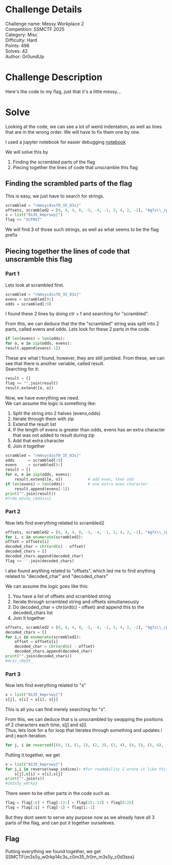 # Challenge Details
Challenge name: Messy Workplace 2  
Competition: SSMCTF 2025  
Category: Misc  
Difficulty: Hard  
Points: 496  
Solves: 42  
Author: Gr0undUp  

# Challenge Description
Here's the code to my flag, just that it's a little messy...

# Solve
Looking at the code, we can see a lot of weird indentation, as well as lines that are in the wrong order. We will have to fix them one by one.

I used a jupyter notebook for easier debugging [notebook](solve.ipynb)

We will solve this by
1. Finding the scrambled parts of the flag
2. Piecing together the lines of code that unscramble this flag

## Finding the scrambled parts of the flag
This is easy, we just have to search for strings. 
```python
scrambled = "rmmsycdssf0_35_03s}"
offsets, scrambled2 = [0, 4, 4, 0, -3, -4, -1, 3, 4, 2, -2], "4g7s\\_/p77]"
s = list("0135_kmprswy{")
flag += "SCFMST"
```
We will find 3 of those such strings, as well as what seems to be the flag prefix

## Piecing together the lines of code that unscramble this flag

### Part 1
Lets look at scrambled first.
```python
scrambled = "rmmsycdssf0_35_03s}"
evens = scrambled[9:]
odds = scrambled[:9]
```
I found these 2 lines by doing ctr + f and searching for "scrambled".

From this, we can deduce that the the "scrambled" string was split into 2 parts, called evens and odds. Lets look for these 2 parts in the code.

```python
if len(evens) > len(odds):
for o, e in zip(odds, evens):
result.append(evens[-1])
```
These are what I found, however, they are still jumbled. From these, we can see that there is another variable, called result.  
Searching for it:

```python
result = []
flag += "".join(result)
result.extend([e, o])
```

Now, we have everything we need.  
We can assume the logic is something like:
1. Split the string into 2 halves (evens,odds)
2. Iterate through them with zip
3. Extend the result list
4. If the length of evens is greater than odds, evens has an extra character that was not added to result during zip
5. Add that extra character
6. Join it together  

```python
scrambled = "rmmsycdssf0_35_03s}"
odds      = scrambled[:9]
evens     = scrambled[9:]
result = []
for o, e in zip(odds, evens):
    result.extend([e, o])           # add even, then odd
if len(evens) > len(odds):          # one extra even character
    result.append(evens[-1])
print("".join(result))
#fr0m_m3s5y_c0d3sss}
```
### Part 2
Now lets find everything related to scrambled2
```python
offsets, scrambled2 = [0, 4, 4, 0, -3, -4, -1, 3, 4, 2, -2], "4g7s\\_/p77]"
for i, c in enumerate(scrambled2):
offset = offsets[i]
decoded_char = chr(ord(c) - offset)
decoded_chars = []
decoded_chars.append(decoded_char)
flag += ''.join(decoded_chars)
```
I also found anything related to "offsets", which led me to find anything related to "decoded_char" and "decoded_chars"

We can assume the logic goes like this:
1. You have a list of offsets and scrambled string
2. Iterate through scrambled string and offsets simultaneously
3. Do decoded_char = chr(ord(c) - offset) and append this to the decoded_chars list
4. Join it together

```python
offsets, scrambled2 = [0, 4, 4, 0, -3, -4, -1, 3, 4, 2, -2], "4g7s\\_/p77]"
decoded_chars = []
for i,c in enumerate(scrambled2):
    offset = offsets[i]
    decoded_char = chr(ord(c) - offset)
    decoded_chars.append(decoded_char)
print("".join(decoded_chars))
#4c3s_c0m35_
```
### Part 3
Now lets find everything related to "s"

```python
s = list("0135_kmprswy{")
s[j], s[i] = s[i], s[j] 
```
This is all you can find merely searching for "s".

From this, we can deduce that s is unscrambled by swapping the positions of 2 characters each time, s[j] and s[i].  
Thus, lets look for a for loop that iterates through something and updates i and j each iteration.

```python
for j, i in reversed([(0, 1), (1, 2), (2, 3), (3, 4), (4, 5), (5, 6), (6, 7), (7, 8), (8, 9), (9, 10), (10, 11), (11, 12), (0, 1), (2, 3), (4, 5), (5, 6), (6, 7), (7, 8), (8, 9), (9, 10), (10, 11), (1, 2), (3, 4), (5, 6), (6, 7), (7, 8), (8, 9), (9, 10), (2, 3), (4, 5), (5, 6), (6, 7), (7, 8), (8, 9), (3, 4), (5, 6), (6, 7), (7, 8), (2, 3), (4, 5), (6, 7), (1, 2), (5, 6), (0, 1), (4, 5), (3, 4), (2, 3), (1, 2)])
```

Putting it together, we get
```python
s = list("0135_kmprswy{")
for j,i in reverse(swap_indices): #for readability I wrote it like this
    s[j],s[i] = s[i],s[j]
print("".join(s))
#{m3s5y_w0rkp1
```

There seem to be other parts in the code such as
```python
flag = flag[:6] + flag[-13:] + flag[25:-13] + flag[6:25] 
flag = flag[:i] + flag[-1] + flag[i:-1]
```
But they dont seem to serve any purpose now as we already have all 3 parts of the flag, and can put it together ourseleves.

## Flag
Putting everything we found together, we get
SSMCTF{m3s5y_w0rkp14c3s_c0m35_fr0m_m3s5y_c0d3sss}




